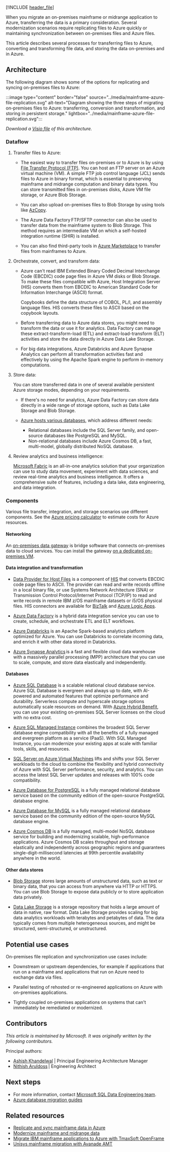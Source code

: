 [!INCLUDE [header_file](../../../includes/sol-idea-header.md)]

When you migrate an on-premises mainframe or midrange application to Azure, transferring the data is a primary consideration. Several modernization scenarios require replicating files to Azure quickly or maintaining synchronization between on-premises files and Azure files.

This article describes several processes for transferring files to Azure, converting and transforming file data, and storing the data on-premises and in Azure. 

## Architecture

The following diagram shows some of the options for replicating and syncing on-premises files to Azure:

:::image type="content" border="false" source="../media/mainframe-azure-file-replication.svg" alt-text="Diagram showing the three steps of migrating on-premises files to Azure: transferring, conversion and transformation, and storing in persistent storage." lightbox="../media/mainframe-azure-file-replication.svg":::

*Download a [Visio file](https://arch-center.azureedge.net/mainframe-azure-file-replication.vsdx) of this architecture.*

### Dataflow

1. Transfer files to Azure:

   - The easiest way to transfer files on-premises or to Azure is by using [File Transfer Protocol (FTP)](https://en.wikipedia.org/wiki/File_Transfer_Protocol). You can host an FTP server on an Azure virtual machine (VM). A simple FTP job control language (JCL) sends files to Azure in binary format, which is essential to preserving mainframe and midrange computation and binary data types. You can store transmitted files in on-premises disks, Azure VM file storage, or Azure Blob Storage.
     
   - You can also upload on-premises files to Blob Storage by using tools like [AzCopy](/azure/storage/common/storage-use-azcopy-v10).
     
   - The Azure Data Factory FTP/SFTP connector can also be used to transfer data from the mainframe system to Blob Storage. This method requires an intermediate VM on which a self-hosted integration runtime (SHIR) is installed.
     
   - You can also find third-party tools in [Azure Marketplace](https://azuremarketplace.microsoft.com/marketplace) to transfer files from mainframes to Azure.

1. Orchestrate, convert, and transform data:

   - Azure can't read IBM Extended Binary Coded Decimal Interchange Code (EBCDIC) code page files in Azure VM disks or Blob Storage. To make these files compatible with Azure, Host Integration Server (HIS) converts them from EBCDIC to American Standard Code for Information Interchange (ASCII) format.

     Copybooks define the data structure of COBOL, PL/I, and assembly language files. HIS converts these files to ASCII based on the copybook layouts.

   - Before transferring data to Azure data stores, you might need to transform the data or use it for analytics. Data Factory can manage these extract-transform-load (ETL) and extract-load-transform (ELT) activities and store the data directly in Azure Data Lake Storage.

   - For big data integrations, Azure Databricks and Azure Synapse Analytics can perform all transformation activities fast and effectively by using the Apache Spark engine to perform in-memory computations.

1. Store data:

   You can store transferred data in one of several available persistent Azure storage modes, depending on your requirements.

   - If there's no need for analytics, Azure Data Factory can store data directly in a wide range of storage options, such as Data Lake Storage and Blob Storage.

   - [Azure hosts various databases](/azure/architecture/guide/technology-choices/data-options), which address different needs:

     - Relational databases include the SQL Server family, and open-source databases like PostgreSQL and MySQL.
     - Non-relational databases include Azure Cosmos DB, a fast, multi-model, globally distributed NoSQL database.

1. Review analytics and business intelligence:

   [Microsoft Fabric](/fabric/get-started/microsoft-fabric-overview) is an all-in-one analytics solution that your organization can use to study data movement, experiment with data sciences, and review real-time analytics and business intelligence. It offers a comprehensive suite of features, including a data lake, data engineering, and data integration.

### Components

Various file transfer, integration, and storage scenarios use different components. See the [Azure pricing calculator](https://azure.microsoft.com/pricing/calculator) to estimate costs for Azure resources.

#### Networking

An [on-premises data gateway](/data-integration/gateway/service-gateway-onprem) is bridge software that connects on-premises data to cloud services. You can install the gateway [on a dedicated on-premises VM](/azure/logic-apps).

#### Data integration and transformation

- [Data Provider for Host Files](/host-integration-server/core/data-for-host-files) is a component of [HIS](/host-integration-server/what-is-his) that converts EBCDIC code page files to ASCII. The  provider can read and write records offline in a local binary file, or use Systems Network Architecture (SNA) or Transmission Control Protocol/Internet Protocol (TCP/IP) to read and write records in remote IBM z/OS mainframe datasets or i5/OS physical files. HIS connectors are available for [BizTalk](/host-integration-server/core/biztalk-adapter-for-host-files-configuration1) and [Azure Logic Apps](https://azure.microsoft.com/services/logic-apps).

- [Azure Data Factory](https://azure.microsoft.com/services/data-factory) is a hybrid data integration service you can use to create, schedule, and orchestrate ETL and ELT workflows.

- [Azure Databricks](/azure/databricks/scenarios/what-is-azure-databricks) is an Apache Spark-based analytics platform optimized for Azure. You can use Databricks to correlate incoming data, and enrich it with other data stored in Databricks.
  
- [Azure Synapse Analytics](https://azure.microsoft.com/en-us/products/synapse-analytics/) is a fast and flexible cloud data warehouse with a massively parallel processing (MPP) architecture that you can use to scale, compute, and store data elastically and independently.

#### Databases

- [Azure SQL Database](https://azure.microsoft.com/services/sql-database) is a scalable relational cloud database service. Azure SQL Database is evergreen and always up to date, with AI-powered and automated features that optimize performance and durability. Serverless compute and hyperscale storage options automatically scale resources on demand. With [Azure Hybrid Benefit](https://azure.microsoft.com/pricing/hybrid-benefit), you can use your existing on-premises SQL Server licenses on the cloud with no extra cost.

- [Azure SQL Managed Instance](https://azure.microsoft.com/services/azure-sql/sql-managed-instance) combines the broadest SQL Server database engine compatibility with all the benefits of a fully managed and evergreen platform as a service (PaaS). With SQL Managed Instance, you can modernize your existing apps at scale with familiar tools, skills, and resources.

- [SQL Server on Azure Virtual Machines](https://azure.microsoft.com/en-in/services/virtual-machines/sql-server) lifts and shifts your SQL Server workloads to the cloud to combine the flexibility and hybrid connectivity of Azure with SQL Server performance, security, and analytics. You can access the latest SQL Server updates and releases with 100% code compatibility.

- [Azure Database for PostgreSQL](https://azure.microsoft.com/services/postgresql) is a fully managed relational database service based on the community edition of the open-source PostgreSQL database engine.

- [Azure Database for MySQL](https://azure.microsoft.com/en-us/products/mysql/) is a fully managed relational database service based on the community edition of the open-source MySQL database engine.

- [Azure Cosmos DB](https://azure.microsoft.com/en-us/products/cosmos-db/) is a fully managed, multi-model NoSQL database service for building and modernizing scalable, high-performance applications. Azure Cosmos DB scales throughput and storage elastically and independently across geographic regions and guarantees single-digit-millisecond latencies at 99th percentile availability anywhere in the world.

#### Other data stores

- [Blob Storage](https://azure.microsoft.com/services/storage/blobs) stores large amounts of unstructured data, such as text or binary data, that you can access from anywhere via HTTP or HTTPS. You can use Blob Storage to expose data publicly or to store application data privately.

- [Data Lake Storage](https://azure.microsoft.com/services/storage/data-lake-storage) is a storage repository that holds a large amount of data in native, raw format. Data Lake Storage provides scaling for big data analytics workloads with terabytes and petabytes of data. The data typically comes from multiple heterogeneous sources, and might be structured, semi-structured, or unstructured.

## Potential use cases

On-premises file replication and synchronization use cases include:

- Downstream or upstream dependencies, for example if applications that run on a mainframe and applications that run on Azure need to exchange data via files.
  
- Parallel testing of rehosted or re-engineered applications on Azure with on-premises applications.
  
- Tightly coupled on-premises applications on systems that can't immediately be remediated or modernized.
  
## Contributors

*This article is maintained by Microsoft. It was originally written by the following contributors.*

Principal authors:

 * [Ashish Khandelwal](https://www.linkedin.com/in/ashish-khandelwal-839a851a3/) | Principal Engineering Architecture Manager
 * [Nithish Aruldoss](https://www.linkedin.com/in/nithish-aruldoss-b4035b2b) | Engineering Architect

## Next steps

- For more information, contact [Microsoft SQL Data Engineering team](mailto:datasqlninja@microsoft.com).
- [Azure database migration guides](https://datamigration.microsoft.com)

## Related resources

- [Replicate and sync mainframe data in Azure](../../reference-architectures/migration/sync-mainframe-data-with-azure.yml)
- [Modernize mainframe and midrange data](../../example-scenario/mainframe/modernize-mainframe-data-to-azure.yml)
- [Migrate IBM mainframe applications to Azure with TmaxSoft OpenFrame](./migrate-mainframe-apps-with-tmaxsoft-openframe.yml)
- [Unisys mainframe migration with Avanade AMT](../../reference-architectures/migration/unisys-mainframe-migration.yml)
